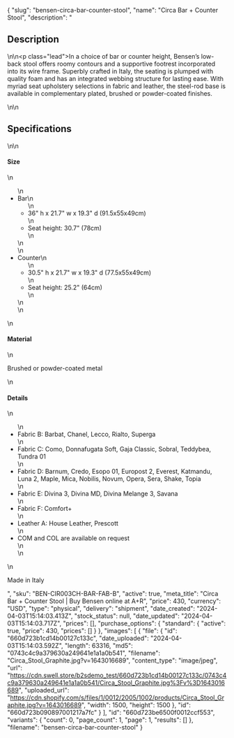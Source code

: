 {
  "slug": "bensen-circa-bar-counter-stool",
  "name": "Circa Bar + Counter Stool",
  "description": "<h2>Description</h2>\n<!-- split -->\n<p class=\"lead\">In a choice of bar or counter height, Bensen’s low-back stool offers roomy contours and a supportive footrest incorporated into its wire frame. Superbly crafted in Italy, the seating is plumped with quality foam and has an integrated webbing structure for lasting ease. With myriad seat upholstery selections in fabric and leather, the steel-rod base is available in complementary plated, brushed or powder-coated finishes. </p>\n<!-- split -->\n<h2>Specifications</h2>\n<!-- split -->\n<h4>Size</h4>\n<ul>\n<li>Bar\n<ul>\n<li>36\" h x 21.7\" w x 19.3\" d (91.5x55x49cm)</li>\n<li>Seat height: 30.7\" (78cm)</li>\n</ul>\n</li>\n<li>Counter\n<ul>\n<li>30.5\" h x 21.7\" w x 19.3\" d (77.5x55x49cm)</li>\n<li>Seat height: 25.2\" (64cm)</li>\n</ul>\n</li>\n</ul>\n<h4>Material</h4>\n<p>Brushed or powder-coated metal</p>\n<h4>Details</h4>\n<ul>\n<li>Fabric B: Barbat, Chanel, Lecco, Rialto, Superga</li>\n<li>Fabric C: Como, Donnafugata Soft, Gaja Classic,  Sobral, Teddybea, Tundra 01</li>\n<li>Fabric D: Barnum, Credo, Esopo 01, Europost 2, Everest,  Katmandu, Luna 2, Maple, Mica, Nobilis, Novum, Opera, Sera, Shake, Topia </li>\n<li>Fabric E: Divina 3, Divina MD, Divina Melange 3, Savana</li>\n<li>Fabric F: Comfort+</li>\n<li>Leather A: House Leather, Prescott</li>\n<li>COM and COL are available on request<br>\n</li>\n</ul>\n<p>Made in Italy</p>",
  "sku": "BEN-CIR003CH-BAR-FAB-B",
  "active": true,
  "meta_title": "Circa Bar + Counter Stool | Buy Bensen online at A+R",
  "price": 430,
  "currency": "USD",
  "type": "physical",
  "delivery": "shipment",
  "date_created": "2024-04-03T15:14:03.413Z",
  "stock_status": null,
  "date_updated": "2024-04-03T15:14:03.717Z",
  "prices": [],
  "purchase_options": {
    "standard": {
      "active": true,
      "price": 430,
      "prices": []
    }
  },
  "images": [
    {
      "file": {
        "id": "660d723b1cd14b00127c133c",
        "date_uploaded": "2024-04-03T15:14:03.592Z",
        "length": 63316,
        "md5": "0743c4c9a379630a249641e1a1a0b541",
        "filename": "Circa_Stool_Graphite.jpg?v=1643016689",
        "content_type": "image/jpeg",
        "url": "https://cdn.swell.store/b2sdemo_test/660d723b1cd14b00127c133c/0743c4c9a379630a249641e1a1a0b541/Circa_Stool_Graphite.jpg%3Fv%3D1643016689",
        "uploaded_url": "https://cdn.shopify.com/s/files/1/0012/2005/1002/products/Circa_Stool_Graphite.jpg?v=1643016689",
        "width": 1500,
        "height": 1500
      },
      "id": "660d723b090897001217a7fc"
    }
  ],
  "id": "660d723be6500f0012ccf553",
  "variants": {
    "count": 0,
    "page_count": 1,
    "page": 1,
    "results": []
  },
  "filename": "bensen-circa-bar-counter-stool"
}